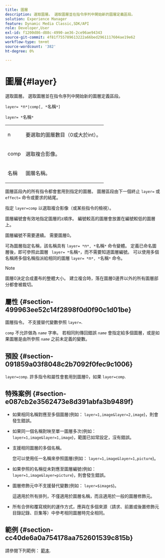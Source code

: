 ```yaml
---
title: 圖層
description: 選取圖層。 選取圖層並在指令序列中開始新的圖層定義區段。
solution: Experience Manager
feature: Dynamic Media Classic,SDK/API
role: Developer,User
exl-id: f1200d86-d88c-4990-ae36-2ce96ae94343
source-git-commit: 4f81f755789613222a66bed2961117604ae19e62
workflow-type: tm+mt
source-wordcount: '382'
ht-degree: 0%

---
```


# 圖層{#layer}

選取圖層。 選取圖層並在指令序列中開始新的圖層定義區段。

`layer= *`n`*|comp[, *`名稱`*]`

`layer= *`名稱`*`

<table id="simpletable_22DE3365A6454949B0D30C6D7110476E"> 
 <tr class="strow"> 
  <td class="stentry"> <p><span class="codeph"> <span class="varname"> n</span></span> </p></td> 
  <td class="stentry"> <p>要選取的圖層數目（0或大於int）。 </p></td> 
 </tr> 
 <tr class="strow"> 
  <td class="stentry"> <p><span class="codeph"> comp</span> </p></td> 
  <td class="stentry"> <p>選取複合影像。 </p></td> 
 </tr> 
 <tr class="strow"> 
  <td class="stentry"> <p><span class="codeph"> <span class="varname"> 名稱</span></span> </p></td> 
  <td class="stentry"> <p>圖層名稱。 </p></td> 
 </tr> 
</table>

圖層區段內的所有指令都會套用到指定的圖層。 圖層區段由下一個終止 `layer=` 或 `effect=` 命令或要求的結尾。

指定 `layer=comp` 以選取複合影像（或某些指令的檢視）。

圖層編號會有效地指定圖層的z順序。 編號較高的圖層會放置在編號較低的圖層上。

圖層編號不需要連續。 需要圖層0。

可為圖層指定名稱，該名稱具有 `layer= *`n`*, *`名稱`*` 命令變體。 定義已命名圖層後，即可參照此圖層 ` layer= *`名稱`*`，而不需要知道圖層編號。 可以使用多個名稱將多個名稱指派給相同的圖層 `layer= *`n`*, *`名稱`*` 命令。

>[!NOTE]
>
>圖層0決定合成畫布的整體大小。 建立複合時，落在圖層0邊界以外的所有圖層部分都會被裁切。

## 屬性 {#section-499963ee52c14f2898f0d0f90c1d01be}

圖層指令。 不支援替代變數參照 `layer=`.

`comp` 不允許做為 *`name`* 字串。 若相同則傳回錯誤 *`name`* 會指定給多個圖層，或是如果圖層是由所參照 *`name`* 之前未定義的變數。

## 預設 {#section-091859a03f8048c2b7092f0fec9c1006}

`layer=comp`. 許多指令和屬性會套用到圖層0，如果 `layer=comp`.

## 特殊案例 {#section-e087cb2e3562473e8d391abfa3b9489f}

* 如果相同名稱對應至多個圖層(例如： `layer=1,image&layer=2,image`)，則會發生錯誤。
* 如果同一個名稱對映至單一圖層多次(例如： `layer=1,image&layer=1,image`)，範圍已如常設定，沒有錯誤。
* 支援相同圖層的多個名稱。

  您可以使用任一名稱來參照圖層(例如： `layer=1,image&layer=1,picture`)。
* 如果參照的名稱從未對應至圖層編號(例如： `layer=1,image&layer=picture`)，則會發生錯誤。
* 圖層修飾元中不支援替代變數(例如： `layer=$image$`)。

  這適用於所有排列，不僅適用於圖層名稱，而且適用於一般的圖層修飾元。

* 所有合併和覆寫規則的運作方式，應與在多個來源（請求、前置或後置修飾元目錄記錄、巨集等）中參考相同圖層時完全相同。

## 範例 {#section-cc40de6a0a754178aa752601539c815b}

請參閱下列範例： [範本](../../../../../is-api/http-ref/image-serving-api-ref/c-http-protocol-reference/c-templates/c-templates.md#concept-3cd2d2adae0e41b2979b9640244d4d3e).
